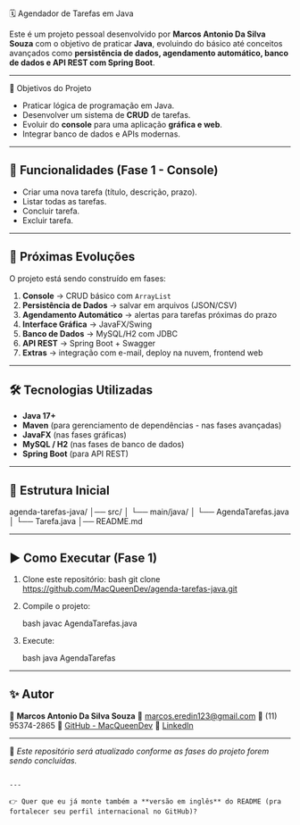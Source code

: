  🗓️ Agendador de Tarefas em Java

Este é um projeto pessoal desenvolvido por **Marcos Antonio Da Silva Souza** com o objetivo de praticar **Java**, evoluindo do básico até conceitos avançados como **persistência de dados, agendamento automático, banco de dados e API REST com Spring Boot**.

---
 📌 Objetivos do Projeto
- Praticar lógica de programação em Java.
- Desenvolver um sistema de **CRUD** de tarefas.
- Evoluir do **console** para uma aplicação **gráfica e web**.
- Integrar banco de dados e APIs modernas.

---
## 🚀 Funcionalidades (Fase 1 - Console)
- Criar uma nova tarefa (título, descrição, prazo).
- Listar todas as tarefas.
- Concluir tarefa.
- Excluir tarefa.

---
## 🔮 Próximas Evoluções
O projeto está sendo construído em fases:

1. **Console** → CRUD básico com `ArrayList`  
2. **Persistência de Dados** → salvar em arquivos (JSON/CSV)  
3. **Agendamento Automático** → alertas para tarefas próximas do prazo  
4. **Interface Gráfica** → JavaFX/Swing  
5. **Banco de Dados** → MySQL/H2 com JDBC  
6. **API REST** → Spring Boot + Swagger  
7. **Extras** → integração com e-mail, deploy na nuvem, frontend web  

---
## 🛠️ Tecnologias Utilizadas
- **Java 17+**
- **Maven** (para gerenciamento de dependências - nas fases avançadas)
- **JavaFX** (nas fases gráficas)
- **MySQL / H2** (nas fases de banco de dados)
- **Spring Boot** (para API REST)

---
## 📂 Estrutura Inicial

agenda-tarefas-java/
│── src/
│   └── main/java/
│       └── AgendaTarefas.java
│       └── Tarefa.java
│── README.md


---

## ▶️ Como Executar (Fase 1)
1. Clone este repositório:
     bash
   git clone https://github.com/MacQueenDev/agenda-tarefas-java.git


2. Compile o projeto:

   bash
   javac AgendaTarefas.java
   
3. Execute:

   bash
   java AgendaTarefas
   

---

## ✨ Autor

👤 **Marcos Antonio Da Silva Souza**
📧 [marcos.eredin123@gmail.com](mailto:marcos.eredin123@gmail.com)
📱 (11) 95374-2865
🐙 [GitHub - MacQueenDev](https://github.com/MacQueenDev)
🔗 [LinkedIn](https://www.linkedin.com/in/marcos-silva-309a272b5)

---

📌 *Este repositório será atualizado conforme as fases do projeto forem sendo concluídas.*

```

---

👉 Quer que eu já monte também a **versão em inglês** do README (pra fortalecer seu perfil internacional no GitHub)?
```

